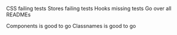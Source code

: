 CSS failing tests
Stores failing tests
Hooks missing tests
Go over all READMEs

Components is good to go
Classnames is good to go
